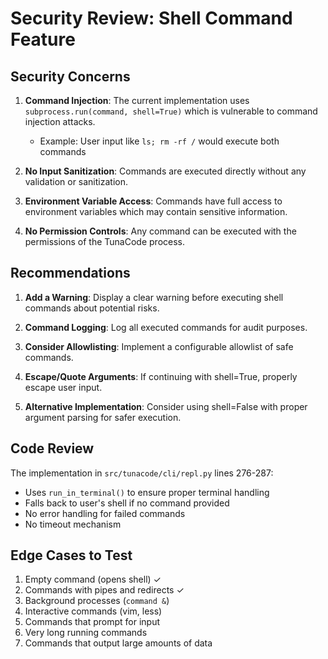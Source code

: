 # Security Review: Shell Command Feature

## Security Concerns

1. **Command Injection**: The current implementation uses `subprocess.run(command, shell=True)` which is vulnerable to command injection attacks.
   - Example: User input like `ls; rm -rf /` would execute both commands

2. **No Input Sanitization**: Commands are executed directly without any validation or sanitization.

3. **Environment Variable Access**: Commands have full access to environment variables which may contain sensitive information.

4. **No Permission Controls**: Any command can be executed with the permissions of the TunaCode process.

## Recommendations

1. **Add a Warning**: Display a clear warning before executing shell commands about potential risks.

2. **Command Logging**: Log all executed commands for audit purposes.

3. **Consider Allowlisting**: Implement a configurable allowlist of safe commands.

4. **Escape/Quote Arguments**: If continuing with shell=True, properly escape user input.

5. **Alternative Implementation**: Consider using shell=False with proper argument parsing for safer execution.

## Code Review

The implementation in `src/tunacode/cli/repl.py` lines 276-287:
- Uses `run_in_terminal()` to ensure proper terminal handling
- Falls back to user's shell if no command provided
- No error handling for failed commands
- No timeout mechanism

## Edge Cases to Test

1. Empty command (opens shell) ✓
2. Commands with pipes and redirects ✓
3. Background processes (`command &`)
4. Interactive commands (vim, less)
5. Commands that prompt for input
6. Very long running commands
7. Commands that output large amounts of data
